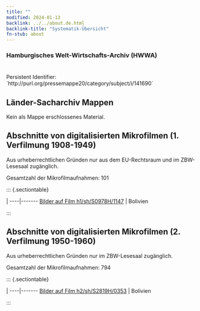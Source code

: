 ```yaml
---
title: ""
modified: 2024-01-13
backlink: ../../about.de.html
backlink-title: "Systematik-Übersicht"
fn-stub: about
---
```


### Hamburgisches Welt-Wirtschafts-Archiv (HWWA)

# 

<div class="hint">Persistent Identifier: `http://purl.org/pressemappe20/category/subject/i/141690`</div>







## Länder-Sacharchiv Mappen





Kein als Mappe erschlossenes Material.



<a id="filmsections" />

## Abschnitte von digitalisierten Mikrofilmen (1. Verfilmung 1908-1949)

<p>Aus urheberrechtlichen Gründen nur aus dem EU-Rechtsraum und im ZBW-Lesesaal zugänglich.</p>


<p>Gesamtzahl der Mikrofilmaufnahmen: 101</p>





::: {.sectiontable}

 | 
----|-------
<a class="btn" href="https://pm20.zbw.eu/film/h1/sh/S0978H/1147" rel="nofollow">Bilder auf Film h1/sh/S0978H/1147</a> | Bolivien


:::




## Abschnitte von digitalisierten Mikrofilmen (2. Verfilmung 1950-1960)

<p>Aus urheberrechtlichen Gründen nur im ZBW-Lesesaal zugänglich.</p>


<p>Gesamtzahl der Mikrofilmaufnahmen: 794</p>





::: {.sectiontable}

 | 
----|-------
<a class="btn" href="https://pm20.zbw.eu/film/h2/sh/S2819H/0353" rel="nofollow">Bilder auf Film h2/sh/S2819H/0353</a> | Bolivien


:::
















